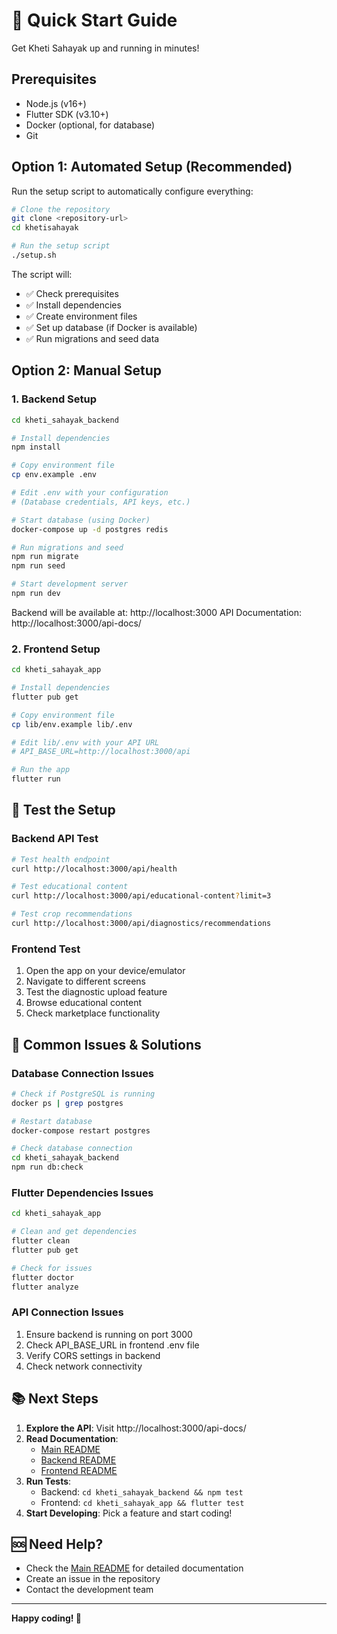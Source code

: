 # 🚀 Quick Start Guide

Get Kheti Sahayak up and running in minutes!

## Prerequisites

- Node.js (v16+)
- Flutter SDK (v3.10+)
- Docker (optional, for database)
- Git

## Option 1: Automated Setup (Recommended)

Run the setup script to automatically configure everything:

```bash
# Clone the repository
git clone <repository-url>
cd khetisahayak

# Run the setup script
./setup.sh
```

The script will:
- ✅ Check prerequisites
- ✅ Install dependencies
- ✅ Create environment files
- ✅ Set up database (if Docker is available)
- ✅ Run migrations and seed data

## Option 2: Manual Setup

### 1. Backend Setup

```bash
cd kheti_sahayak_backend

# Install dependencies
npm install

# Copy environment file
cp env.example .env

# Edit .env with your configuration
# (Database credentials, API keys, etc.)

# Start database (using Docker)
docker-compose up -d postgres redis

# Run migrations and seed
npm run migrate
npm run seed

# Start development server
npm run dev
```

Backend will be available at: http://localhost:3000
API Documentation: http://localhost:3000/api-docs/

### 2. Frontend Setup

```bash
cd kheti_sahayak_app

# Install dependencies
flutter pub get

# Copy environment file
cp lib/env.example lib/.env

# Edit lib/.env with your API URL
# API_BASE_URL=http://localhost:3000/api

# Run the app
flutter run
```

## 🧪 Test the Setup

### Backend API Test

```bash
# Test health endpoint
curl http://localhost:3000/api/health

# Test educational content
curl http://localhost:3000/api/educational-content?limit=3

# Test crop recommendations
curl http://localhost:3000/api/diagnostics/recommendations
```

### Frontend Test

1. Open the app on your device/emulator
2. Navigate to different screens
3. Test the diagnostic upload feature
4. Browse educational content
5. Check marketplace functionality

## 🔧 Common Issues & Solutions

### Database Connection Issues

```bash
# Check if PostgreSQL is running
docker ps | grep postgres

# Restart database
docker-compose restart postgres

# Check database connection
cd kheti_sahayak_backend
npm run db:check
```

### Flutter Dependencies Issues

```bash
cd kheti_sahayak_app

# Clean and get dependencies
flutter clean
flutter pub get

# Check for issues
flutter doctor
flutter analyze
```

### API Connection Issues

1. Ensure backend is running on port 3000
2. Check API_BASE_URL in frontend .env file
3. Verify CORS settings in backend
4. Check network connectivity

## 📚 Next Steps

1. **Explore the API**: Visit http://localhost:3000/api-docs/
2. **Read Documentation**: 
   - [Main README](README.md)
   - [Backend README](kheti_sahayak_backend/README.md)
   - [Frontend README](kheti_sahayak_app/README.md)
3. **Run Tests**: 
   - Backend: `cd kheti_sahayak_backend && npm test`
   - Frontend: `cd kheti_sahayak_app && flutter test`
4. **Start Developing**: Pick a feature and start coding!

## 🆘 Need Help?

- Check the [Main README](README.md) for detailed documentation
- Create an issue in the repository
- Contact the development team

---

**Happy coding! 🌾** 